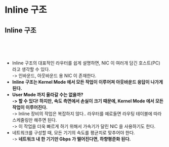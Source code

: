 # Inline 구조

## Inline 구조

<figure><img src="../../../../../.gitbook/assets/스크린샷 2024-01-12 16.00.00.png" alt=""><figcaption></figcaption></figure>

<figure><img src="../../../../../.gitbook/assets/스크린샷 2024-01-12 16.12.04.png" alt=""><figcaption></figcaption></figure>

* Inline 구조의 대표적인 라우터를 쉽게 설명하면, NIC 이 여러개 담긴 호스트(PC) 라고 생각할 수 있다.\
  -> 인바운드, 아웃바운드 용 NIC 이 존재한다.
* **Inline 구조는 Kernel Mode 에서 모든 작업이 이루어져 아웃바운드 응답이 나가게 된다.**&#x20;
* **User Mode 까지 올라갈 수는 없을까?** \
  **-> 할 수 있다! 하지만, 속도 측면에서 손실이 크기 때문에, Kernel Mode 에서 모든 작업이 이루어진다.** \
  -> Inline 장비의 작업은 복잡하지 않다.. 라우터를 예로들면 라우팅 테이블에 따라 스케줄링만 해주면 된다. \
  -> 이 작업을 더욱 빠르게 하기 위해서 가속기가 달린 NIC 을 사용하기도 한다.&#x20;
* 네트워크를 구성할 때, 모든 기기의 속도를 평균치로 맞추어야 한다. \
  -> **네트워크 내 한 기기만 Gbps 가 떨어진다면, 하향평준화 된다.**
